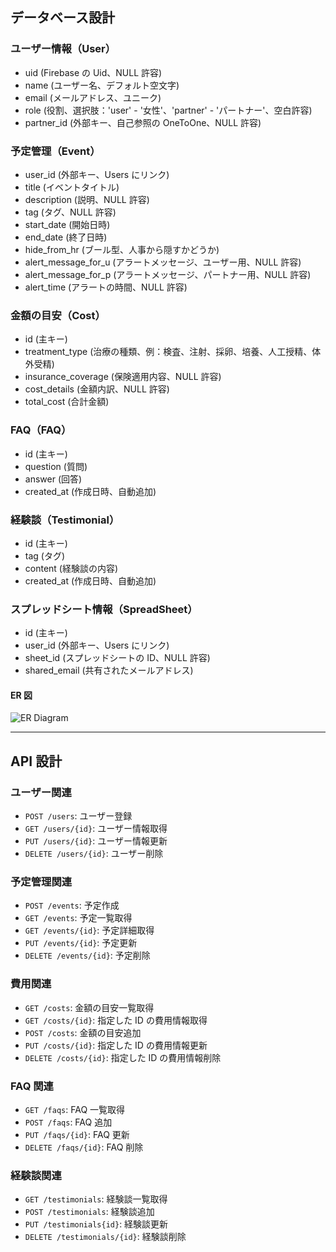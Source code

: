 ## データベース設計

### ユーザー情報（User）

- uid (Firebase の Uid、NULL 許容)
- name (ユーザー名、デフォルト空文字)
- email (メールアドレス、ユニーク)
- role (役割、選択肢：'user' - '女性'、'partner' - 'パートナー'、空白許容)
- partner_id (外部キー、自己参照の OneToOne、NULL 許容)

### 予定管理（Event）

- user_id (外部キー、Users にリンク)
- title (イベントタイトル)
- description (説明、NULL 許容)
- tag (タグ、NULL 許容)
- start_date (開始日時)
- end_date (終了日時)
- hide_from_hr (ブール型、人事から隠すかどうか)
- alert_message_for_u (アラートメッセージ、ユーザー用、NULL 許容)
- alert_message_for_p (アラートメッセージ、パートナー用、NULL 許容)
- alert_time (アラートの時間、NULL 許容)

### 金額の目安（Cost）

- id (主キー)
- treatment_type (治療の種類、例：検査、注射、採卵、培養、人工授精、体外受精)
- insurance_coverage (保険適用内容、NULL 許容)
- cost_details (金額内訳、NULL 許容)
- total_cost (合計金額)

### FAQ（FAQ）

- id (主キー)
- question (質問)
- answer (回答)
- created_at (作成日時、自動追加)

### 経験談（Testimonial）

- id (主キー)
- tag (タグ)
- content (経験談の内容)
- created_at (作成日時、自動追加)

### スプレッドシート情報（SpreadSheet）

- id (主キー)
- user_id (外部キー、Users にリンク)
- sheet_id (スプレッドシートの ID、NULL 許容)
- shared_email (共有されたメールアドレス)

#### ER 図

![ER Diagram](<https://prod-files-secure.s3.us-west-2.amazonaws.com/fae54200-263a-443f-a2d7-4f439f5b2e0c/af6aae28-f0be-426b-a5ad-6e40056ec353/diagram_(lastpj).png>)

---

## API 設計

### ユーザー関連

- `POST /users`: ユーザー登録
- `GET /users/{id}`: ユーザー情報取得
- `PUT /users/{id}`: ユーザー情報更新
- `DELETE /users/{id}`: ユーザー削除

### 予定管理関連

- `POST /events`: 予定作成
- `GET /events`: 予定一覧取得
- `GET /events/{id}`: 予定詳細取得
- `PUT /events/{id}`: 予定更新
- `DELETE /events/{id}`: 予定削除

### 費用関連

- `GET /costs`: 金額の目安一覧取得
- `GET /costs/{id}`: 指定した ID の費用情報取得
- `POST /costs`: 金額の目安追加
- `PUT /costs/{id}`: 指定した ID の費用情報更新
- `DELETE /costs/{id}`: 指定した ID の費用情報削除

### FAQ 関連

- `GET /faqs`: FAQ 一覧取得
- `POST /faqs`: FAQ 追加
- `PUT /faqs/{id}`: FAQ 更新
- `DELETE /faqs/{id}`: FAQ 削除

### 経験談関連

- `GET /testimonials`: 経験談一覧取得
- `POST /testimonials`: 経験談追加
- `PUT /testimonials{id}`: 経験談更新
- `DELETE /testimonials/{id}`: 経験談削除
